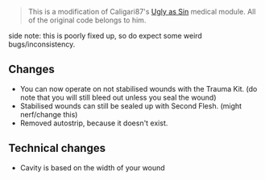 > This is a modification of Caligari87's [Ugly as Sin](https://github.com/caligari87/Ugly-as-Sin) medical module. All of the original code belongs to him.

side note: this is poorly fixed up, so do expect some weird bugs/inconsistency.

## Changes
 - You can now operate on not stabilised wounds with the Trauma Kit. (do note that you will still bleed out unless you seal the wound)
 - Stabilised wounds can still be sealed up with Second Flesh. (might nerf/change this)
 - Removed autostrip, because it doesn't exist.

## Technical changes
 - Cavity is based on the width of your wound
